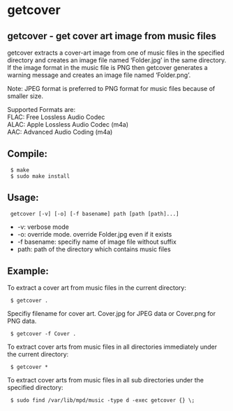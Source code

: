 # getcover

## getcover - get cover art image from music files

getcover extracts a cover-art image from one of music files in the specified directory and creates an image file named ‘Folder.jpg’ in the same directory. If the image format in the music file is PNG then getcover generates a warning message and creates an image file named ‘Folder.png’.

Note: JPEG format is preferred to PNG format for music files because of smaller size.

 Supported Formats are:  
  FLAC: Free Lossless Audio Codec  
  ALAC: Apple Lossless Audio Codec (m4a)  
  AAC: Advanced Audio Coding (m4a)  

## Compile:
```
 $ make  
 $ sudo make install
```

## Usage:
```
 getcover [-v] [-o] [-f basename] path [path [path]...]
```
 *  -v: verbose mode  
 *  -o: override mode. override Folder.jpg even if it exists  
 *  -f basename: specifiy name of image file without suffix  
 *  path: path of the directory which contains music files  

 
## Example:

To extract a cover art from music files in the current directory:  
```
 $ getcover . 
```

Specifiy filename for cover art. Cover.jpg for JPEG data or Cover.png for PNG data.  
```
 $ getcover -f Cover .
```

To extract cover arts from music files in all directories immediately under the current directory:  
```
 $ getcover *
```

To extract cover arts from music files in all sub directories under the specified directory:  
```
 $ sudo find /var/lib/mpd/music -type d -exec getcover {} \;
```

